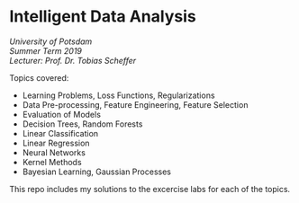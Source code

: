 # Intelligent Data Analysis  

*University of Potsdam*  
*Summer Term 2019*   
*Lecturer: Prof. Dr. Tobias Scheffer*   

Topics covered:
- Learning Problems, Loss Functions, Regularizations
- Data Pre-processing, Feature Engineering, Feature Selection
- Evaluation of Models
- Decision Trees, Random Forests
- Linear Classification
- Linear Regression
- Neural Networks
- Kernel Methods
- Bayesian Learning, Gaussian Processes

This repo includes my solutions to the excercise labs for each of the topics.

